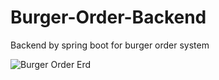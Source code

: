 # Burger-Order-Backend
Backend by spring boot for burger order system

![Burger Order Erd](https://user-images.githubusercontent.com/36346073/204144415-051fb7fd-2c5e-4714-a572-f5da92f2655a.png)
